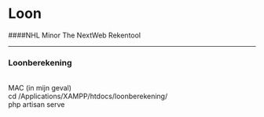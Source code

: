 Loon
====

####NHL Minor The NextWeb Rekentool

---

### Loonberekening
<br/>
MAC (in mijn geval) <br/>
cd /Applications/XAMPP/htdocs/loonberekening/<br/>
php artisan serve
